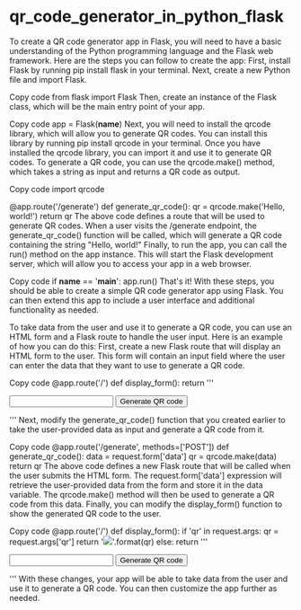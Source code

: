 # qr_code_generator_in_python_flask
To create a QR code generator app in Flask, you will need to have a basic understanding of the Python programming language and the Flask web framework. Here are the steps you can follow to create the app:
First, install Flask by running pip install flask in your terminal.
Next, create a new Python file and import Flask.

Copy code
from flask import Flask
Then, create an instance of the Flask class, which will be the main entry point of your app.

Copy code
app = Flask(__name__)
Next, you will need to install the qrcode library, which will allow you to generate QR codes. You can install this library by running pip install qrcode in your terminal.
Once you have installed the qrcode library, you can import it and use it to generate QR codes. To generate a QR code, you can use the qrcode.make() method, which takes a string as input and returns a QR code as output.

Copy code
import qrcode

@app.route('/generate')
def generate_qr_code():
    qr = qrcode.make('Hello, world!')
    return qr
The above code defines a route that will be used to generate QR codes. When a user visits the /generate endpoint, the generate_qr_code() function will be called, which will generate a QR code containing the string "Hello, world!"
Finally, to run the app, you can call the run() method on the app instance. This will start the Flask development server, which will allow you to access your app in a web browser.

Copy code
if __name__ == '__main__':
    app.run()
That's it! With these steps, you should be able to create a simple QR code generator app using Flask. You can then extend this app to include a user interface and additional functionality as needed.

To take data from the user and use it to generate a QR code, you can use an HTML form and a Flask route to handle the user input. Here is an example of how you can do this:
First, create a new Flask route that will display an HTML form to the user. This form will contain an input field where the user can enter the data that they want to use to generate a QR code.

Copy code
@app.route('/')
def display_form():
    return '''
    <form action="/generate" method="POST">
        <input type="text" name="data">
        <input type="submit" value="Generate QR code">
    </form>
    '''
Next, modify the generate_qr_code() function that you created earlier to take the user-provided data as input and generate a QR code from it.

Copy code
@app.route('/generate', methods=['POST'])
def generate_qr_code():
    data = request.form['data']
    qr = qrcode.make(data)
    return qr
The above code defines a new Flask route that will be called when the user submits the HTML form. The request.form['data'] expression will retrieve the user-provided data from the form and store it in the data variable. The qrcode.make() method will then be used to generate a QR code from this data.
Finally, you can modify the display_form() function to show the generated QR code to the user.

Copy code
@app.route('/')
def display_form():
    if 'qr' in request.args:
        qr = request.args['qr']
        return '<img src="{}">'.format(qr)
    else:
        return '''
        <form action="/generate" method="POST">
            <input type="text" name="data">
            <input type="submit" value="Generate QR code">
        </form>
        '''
With these changes, your app will be able to take data from the user and use it to generate a QR code. You can then customize the app further as needed.
